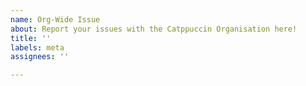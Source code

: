 ```yaml
---
name: Org-Wide Issue
about: Report your issues with the Catppuccin Organisation here!
title: ''
labels: meta
assignees: ''

---
```

